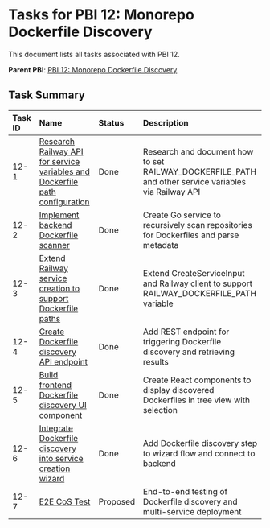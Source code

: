 # Tasks for PBI 12: Monorepo Dockerfile Discovery

This document lists all tasks associated with PBI 12.

**Parent PBI**: [PBI 12: Monorepo Dockerfile Discovery](./prd.md)

## Task Summary

| Task ID | Name | Status | Description |
| :------ | :--------------------------------------- | :------- | :--------------------------------- |
| 12-1 | [Research Railway API for service variables and Dockerfile path configuration](./12-1.md) | Done | Research and document how to set RAILWAY_DOCKERFILE_PATH and other service variables via Railway API |
| 12-2 | [Implement backend Dockerfile scanner](./12-2.md) | Done | Create Go service to recursively scan repositories for Dockerfiles and parse metadata |
| 12-3 | [Extend Railway service creation to support Dockerfile paths](./12-3.md) | Done | Extend CreateServiceInput and Railway client to support RAILWAY_DOCKERFILE_PATH variable |
| 12-4 | [Create Dockerfile discovery API endpoint](./12-4.md) | Done | Add REST endpoint for triggering Dockerfile discovery and retrieving results |
| 12-5 | [Build frontend Dockerfile discovery UI component](./12-5.md) | Done | Create React components to display discovered Dockerfiles in tree view with selection |
| 12-6 | [Integrate Dockerfile discovery into service creation wizard](./12-6.md) | Done | Add Dockerfile discovery step to wizard flow and connect to backend |
| 12-7 | [E2E CoS Test](./12-7.md) | Proposed | End-to-end testing of Dockerfile discovery and multi-service deployment |

